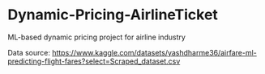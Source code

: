 # Dynamic-Pricing-AirlineTicket
ML-based dynamic pricing project for airline industry

Data source: https://www.kaggle.com/datasets/yashdharme36/airfare-ml-predicting-flight-fares?select=Scraped_dataset.csv
